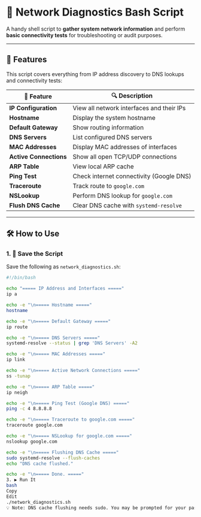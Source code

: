 # 🧪 Network Diagnostics Bash Script

A handy shell script to **gather system network information** and perform **basic connectivity tests** for troubleshooting or audit purposes.

---

## 🚀 Features

This script covers everything from IP address discovery to DNS lookups and connectivity tests:

| 🧩 Feature | 🔍 Description |
|-----------|----------------|
| **IP Configuration** | View all network interfaces and their IPs |
| **Hostname** | Display the system hostname |
| **Default Gateway** | Show routing information |
| **DNS Servers** | List configured DNS servers |
| **MAC Addresses** | Display MAC addresses of interfaces |
| **Active Connections** | Show all open TCP/UDP connections |
| **ARP Table** | View local ARP cache |
| **Ping Test** | Check internet connectivity (Google DNS) |
| **Traceroute** | Track route to `google.com` |
| **NSLookup** | Perform DNS lookup for `google.com` |
| **Flush DNS Cache** | Clear DNS cache with `systemd-resolve` |

---

## 🛠️ How to Use

### 1. 🔽 Save the Script

Save the following as `network_diagnostics.sh`:

```bash
#!/bin/bash

echo "===== IP Address and Interfaces ====="
ip a

echo -e "\n===== Hostname ====="
hostname

echo -e "\n===== Default Gateway ====="
ip route

echo -e "\n===== DNS Servers ====="
systemd-resolve --status | grep 'DNS Servers' -A2

echo -e "\n===== MAC Addresses ====="
ip link

echo -e "\n===== Active Network Connections ====="
ss -tunap

echo -e "\n===== ARP Table ====="
ip neigh

echo -e "\n===== Ping Test (Google DNS) ====="
ping -c 4 8.8.8.8

echo -e "\n===== Traceroute to google.com ====="
traceroute google.com

echo -e "\n===== NSLookup for google.com ====="
nslookup google.com

echo -e "\n===== Flushing DNS Cache ====="
sudo systemd-resolve --flush-caches
echo "DNS cache flushed."

echo -e "\n===== Done. ====="
3. ▶️ Run It
bash
Copy
Edit
./network_diagnostics.sh
💡 Note: DNS cache flushing needs sudo. You may be prompted for your password.

